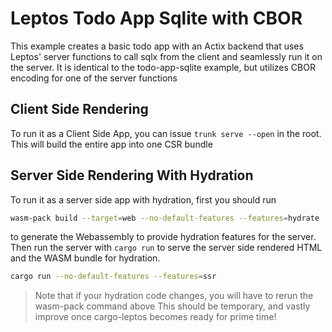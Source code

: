 # Leptos Todo App Sqlite with CBOR

This example creates a basic todo app with an Actix backend that uses Leptos' server functions to call sqlx from the client and seamlessly run it on the server. It is identical to the todo-app-sqlite example, but utilizes CBOR encoding for one of the server functions

## Client Side Rendering
To run it as a Client Side App, you can issue  `trunk serve --open` in the root. This will build the entire
app into one CSR bundle

## Server Side Rendering With Hydration
To run it as a server side app with hydration, first you should run 
```bash
wasm-pack build --target=web --no-default-features --features=hydrate
```
to generate the Webassembly to provide hydration features for the server.
Then run the server with `cargo run` to serve the server side rendered HTML and the WASM bundle for hydration. 
```bash
cargo run --no-default-features --features=ssr
```
> Note that if your hydration code changes, you will have to rerun the wasm-pack command above
> This should be temporary, and vastly improve once cargo-leptos becomes ready for prime time!